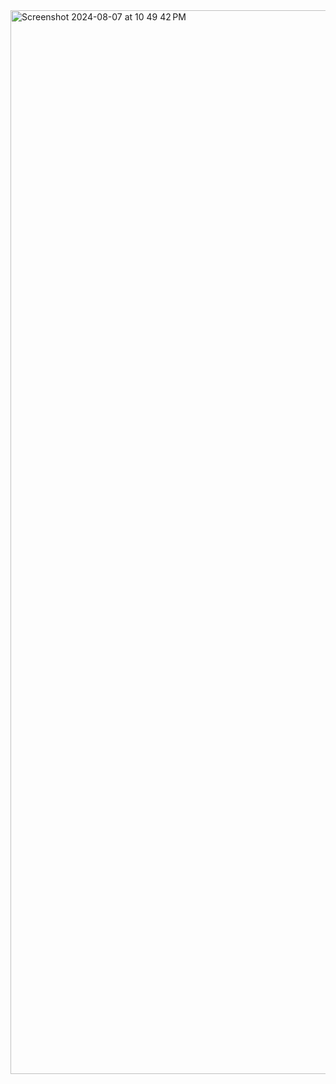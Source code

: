 
<img width="1702" alt="Screenshot 2024-08-07 at 10 49 42 PM" src="https://github.com/user-attachments/assets/a493e1b1-9571-4d3f-8ea4-59405494f6f9">
